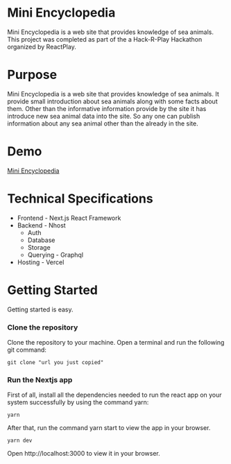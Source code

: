 # Mini Encyclopedia

Mini Encyclopedia is a web site that provides knowledge of sea animals. This project was completed as part of the a Hack-R-Play Hackathon organized by ReactPlay.

# Purpose

Mini Encyclopedia is a web site that provides knowledge of sea animals. It provide small introduction about sea animals along with some facts about them. Other than the informative information provide by the site it has introduce new sea animal data into the site. So any one can publish information about any sea animal other than the already in the site.

# Demo
[Mini Encyclopedia](https://mini-encyclopedia.vercel.app/)

# Technical Specifications
 - Frontend - Next.js React Framework
 - Backend - Nhost
   - Auth
   - Database
   - Storage
   - Querying - Graphql
 - Hosting - Vercel

# Getting Started

Getting started is easy.

### Clone the repository

Clone the repository to your machine. Open a terminal and run the following git command:

```
git clone "url you just copied"
```

### Run the Nextjs app

First of all, install all the dependencies needed to run the react app on your system successfully by using the command yarn:

```
yarn
```

After that, run the command yarn start to view the app in your browser.

```
yarn dev
```

Open http://localhost:3000 to view it in your browser.

